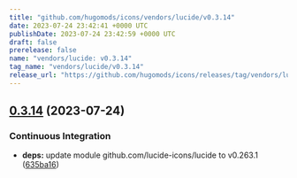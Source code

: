 ```yaml
---
title: "github.com/hugomods/icons/vendors/lucide/v0.3.14"
date: 2023-07-24 23:42:41 +0000 UTC
publishDate: 2023-07-24 23:42:59 +0000 UTC
draft: false
prerelease: false
name: "vendors/lucide: v0.3.14"
tag_name: "vendors/lucide/v0.3.14"
release_url: "https://github.com/hugomods/icons/releases/tag/vendors/lucide/v0.3.14"
---
```


## [0.3.14](https://github.com/hugomods/icons/compare/vendors/lucide/v0.3.13...vendors/lucide/v0.3.14) (2023-07-24)


### Continuous Integration

* **deps:** update module github.com/lucide-icons/lucide to v0.263.1 ([635ba16](https://github.com/hugomods/icons/commit/635ba16e437c3da8ef30812c38088eacd4c0751d))
